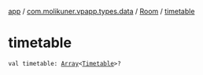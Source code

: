 [app](../../index.md) / [com.molikuner.vpapp.types.data](../index.md) / [Room](index.md) / [timetable](./timetable.md)

# timetable

`val timetable: `[`Array`](https://kotlinlang.org/api/latest/jvm/stdlib/kotlin/-array/index.html)`<`[`Timetable`](../-timetable/index.md)`>?`